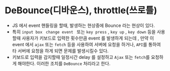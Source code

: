 # DeBounce(디바운스), throttle(쓰로틀)

- JS 에서 event 핸들링을 할때, 발생하는 현상중에 Bounce 라는 현상이 있다.
- 특히 `input box ` `change event ` 또는 `key press` , `key up` , `key down` 등을 사용할때 사용자가 키보드로 입력한 횟수만큼 event 를 발생하게 되는데 , 만약 이 event 에서 `ajax` 또는 `fetch` 등을 사용하여 서버에 요청을 하거나, `API`를 통하여 타 서버에 요청을 하게 되면 문제를 발생시킬수 있다.
- 키보드로 입력을 감지할때 일정시간 delay 를 설정하고 `Ajax` 또는 `fetch`를 요청하게 해야한다. 이러한 조치를
  `DeBounce` 처리라고 한다.
